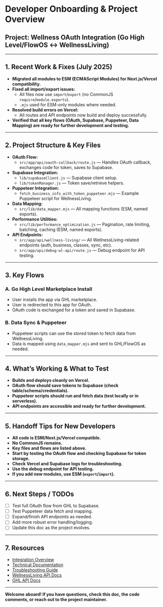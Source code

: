 # Developer Onboarding & Project Overview

## Project: Wellness OAuth Integration (Go High Level/FlowOS ↔ WellnessLiving)

---

## 1. Recent Work & Fixes (July 2025)

- **Migrated all modules to ESM (ECMAScript Modules) for Next.js/Vercel compatibility.**
- **Fixed all import/export issues:**
  - All files now use `import`/`export` (no CommonJS `require`/`module.exports`).
  - `.mjs` used for ESM-only modules where needed.
- **Resolved build errors on Vercel:**
  - All routes and API endpoints now build and deploy successfully.
- **Verified that all key flows (OAuth, Supabase, Puppeteer, Data Mapping) are ready for further development and testing.**

---

## 2. Project Structure & Key Files

- **OAuth Flow:**
  - `src/app/api/oauth-callback/route.js` — Handles OAuth callback, exchanges code for token, saves to Supabase.
- **Supabase Integration:**
  - `lib/supabaseClient.js` — Supabase client setup.
  - `lib/tokenManager.js` — Token save/retrieve helpers.
- **Puppeteer Integration:**
  - `fetch_business_info_with_token_puppeteer.mjs` — Example Puppeteer script for WellnessLiving.
- **Data Mapping:**
  - `src/lib/data_mapper.mjs` — All mapping functions (ESM, named exports).
- **Performance Utilities:**
  - `src/lib/performance_optimization.js` — Pagination, rate limiting, batching, caching (ESM, named exports).
- **API Endpoints:**
  - `src/app/api/wellness-living/` — All WellnessLiving-related endpoints (auth, business, classes, sync, etc).
  - `src/app/api/debug-wl-api/route.js` — Debug endpoint for API testing.

---

## 3. Key Flows

### A. Go High Level Marketplace Install
- User installs the app via GHL marketplace.
- User is redirected to this app for OAuth.
- OAuth code is exchanged for a token and saved in Supabase.

### B. Data Sync & Puppeteer
- Puppeteer scripts can use the stored token to fetch data from WellnessLiving.
- Data is mapped using `data_mapper.mjs` and sent to GHL/FlowOS as needed.

---

## 4. What’s Working & What to Test
- **Builds and deploys cleanly on Vercel.**
- **OAuth flow should save tokens to Supabase (check table/schema/credentials).**
- **Puppeteer scripts should run and fetch data (test locally or in serverless).**
- **API endpoints are accessible and ready for further development.**

---

## 5. Handoff Tips for New Developers
- **All code is ESM/Next.js/Vercel compatible.**
- **No CommonJS remains.**
- **Key files and flows are listed above.**
- **Start by testing the OAuth flow and checking Supabase for token storage.**
- **Check Vercel and Supabase logs for troubleshooting.**
- **Use the debug endpoint for API testing.**
- **If you add new modules, use ESM (`export`/`import`).**

---

## 6. Next Steps / TODOs
- [ ] Test full OAuth flow from GHL to Supabase.
- [ ] Test Puppeteer data fetch and mapping.
- [ ] Expand/finish API endpoints as needed.
- [ ] Add more robust error handling/logging.
- [ ] Update this doc as the project evolves.

---

## 7. Resources
- [Integration Overview](docs/Integration%20Overview.md)
- [Technical Documentation](docs/Technical%20Documentation.md)
- [Troubleshooting Guide](docs/Troubleshooting%20Guide.md)
- [WellnessLiving API Docs](https://developers.wellnessliving.com/)
- [GHL API Docs](https://developers.gohighlevel.com/)

---

**Welcome aboard! If you have questions, check this doc, the code comments, or reach out to the project maintainer.** 

